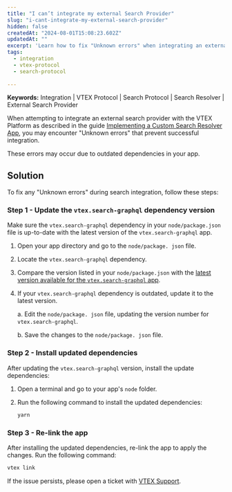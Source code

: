 ```yaml
---
title: "I can’t integrate my external Search Provider"
slug: "i-cant-integrate-my-external-search-provider"
hidden: false
createdAt: "2024-08-01T15:08:23.602Z"
updatedAt: ""
excerpt: 'Learn how to fix "Unknown errors" when integrating an external search provider with VTEX.'
tags:
  - integration
  - vtex-protocol
  - search-protocol
  
---
```


**Keywords:** Integration | VTEX Protocol | Search Protocol | Search Resolver | External Search Provider

When attempting to integrate an external search provider with the VTEX Platform as described in the guide [Implementing a Custom Search Resolver App](https://developers.vtex.com/docs/guides/external-search-provider-recipe), you may encounter "Unknown errors" that prevent successful integration.

These errors may occur due to outdated dependencies in your app.

## Solution

To fix any "Unknown errors" during search integration, follow these steps:

### Step 1 - Update the `vtex.search-graphql` dependency version

Make sure the `vtex.search-graphql` dependency in your `node/package.json` file is up-to-date with the latest version of the `vtex.search-graphql` app.

1. Open your app directory and go to the `node/package. json` file.
2. Locate the `vtex.search-graphql` dependency.
3. Compare the version listed in your `node/package.json` with the [latest version available for the `vtex.search-graphql` app](https://github.com/vtex-apps/search-graphql/blob/master/manifest.json#L4).
4. If your `vtex.search-graphql` dependency is outdated, update it to the latest version.

    a. Edit the `node/package. json` file, updating the version number for `vtex.search-graphql`.

    b. Save the changes to the `node/package. json` file.

### Step 2 - Install updated dependencies

After updating the `vtex.search-graphql` version, install the update dependencies:

1. Open a terminal and go to your app's `node` folder.
2. Run the following command to install the updated dependencies:

   ```sh
   yarn
   ```

### Step 3 - Re-link the app

After installing the updated dependencies, re-link the app to apply the changes. Run the following command:

```sh
vtex link
```

If the issue persists, please open a ticket with [VTEX Support](https://help.vtex.com/support).
